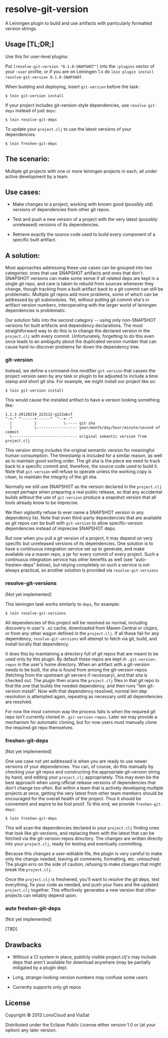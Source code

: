 # resolve-git-version

A Leiningen plugin to build and use artifacts with particularly
formatted version strings.

## Usage [TL;DR;]

Use this for user-level plugins:

Put `[resolve-git-version "0.1.0-SNAPSHOT"]` into the `:plugins` vector of your
`:user` profile, or if you are on Leiningen 1.x do `lein plugin install
resolve-git-version 0.1.0-SNAPSHOT`.

When building and deploying, insert `git-version` before the task:

    $ lein git-version install

If your project includes git-version-style dependencies, use
`resolve-git-deps` instead of just `deps`:

    $ lein resolve-git-deps

To update your `project.clj` to use the latest versions of your dependencies:

    $ lein freshen-git-deps


## The scenario:

Multiple git projects with one or more leiningen projects in each, all
under active development by a team.

## Use cases:

- Make changes to a project, working with known good (possibly old)
  versions of dependencies from other git repos.

- Test and push a new version of a project with the very latest
  (possibly unreleased) versions of its dependencies.

- Retrieve exactly the source code used to build every component of a
  specific built artifact.

## A solution:

Most approaches addressing these use cases can be grouped into two
categories: ones that use SNAPSHOT artifacts and ones that don't.
SNAPSHOT versions can make some sense if all related deps are kept in
a single git repo, and care is taken to rebuild from sources whenever
they change, though tracking from a built artifact back to a git
commit can still be problematic. Multiple git repos add more problems,
some of which can be addressed by git submodules. Yet, without putting
git commit sha's in artifact version numbers, interoperating with the
larger world of leiningen dependencies is problematic.

Our solution falls into the second category -- using only non-SNAPSHOT
versions for built artifacts and dependency declarations. The most
straightforward way to do this is to change the declared version in
the `project.clj` with every commit. Unfortunately, forgetting to do
this even once leads to an ambiguity about the duplicated version
number that can cause hard-to-discover problems far down the
dependency tree.

### git-version

Instead, we define a command-line modifier `git-version` that causes
the project version seen by any task or plugin to be adjusted to
include a time stamp and short git sha. For example, we might install
our project like so:

    $ lein git-version install

This would cause the installed artifact to have a version looking
something like:

    1.2.3-20120219_223112-g123abcf
    ^-+-^ ^------+------^  ^--+--^
      |          |            \----- git sha
      |          \------------------ year/month/day/hour/minute/second of commit
      \----------------------------- original semantic version from project.clj

This version string includes the original semantic version for
meaningful human consumption. The timestamp is included for a similar
reason, as well as to maintain good sorting order. The git sha is the
piece we need to track back to a specific commit and, therefore, the
source code used to build it. Note that `git-version` will refuse to
operate unless the working copy is clean, to maintain the integrity of
the git sha.

Normally we still use SNAPSHOT as the version declared in the
`project.clj` except perhaps when preparing a real public release, so
that any accidental builds without the use of `git-version` produce a
snapshot version that all tools already know to be imprecise.

We then vigilantly refuse to ever name a SNAPSHOT version in any
dependency list. Note that even third-party dependencies that are
available as git repos can be built with `git-version` to allow
specific-version dependencies instead of imprecise SNAPSHOT deps.

But now when you pull a git version of a project, it may depend on
very specific but unreleased versions of its dependencies. One
solution is to have a continuous integration service set up to
generate, and make available via a maven repo, a jar for every commit
of every project. Such a continuous integration service has other
benefits as well (see "auto-freshen-deps" below), but relying
completely on such a service is not always practical, so another
solution is provided via `resolve-git-versions`


### resolve-git-versions

[Not yet implemented]

This leiningen task works similarly to `deps`, for example:

    $ lein resolve-git-versions

All dependencies of this project will be resolved as normal, including
discovery in user's `.m2` cache, downloaded from Maven Central or
clojars, or from any other wagon defined in the `project.clj`. If all
these fail for any dependency, `resolve-git-versions` will attempt to
fetch via git, build, and install locally that dependency.

It does this by maintaining a directory full of git repos that are
meant to be used only by this plugin. By default these repos are kept
in `.git-version-repos` in the user's home directory. When an artifact
with a git-version needs to be built, the sha is found from among the
git-version-repos (fetching from the upstream git servers if
necessary), and that sha is checked out. The plugin then scans the
`project.clj` files in that git repo to find the one that builds the
needed dependency, and then runs "lein git-version install". Now with
that dependency resolved, normal lein dep resolution is attempted
again, repeating as necessary until all dependencies are resolved.

For now the most common way the process fails is when the required git
repo isn't currently cloned in `.git-version-repos`. Later we may
provide a mechanism for automatic cloning, but for now users must
manually clone the required git repo themselves.


### freshen-git-deps

[Not yet implemented]

One use case not yet addressed is when you are ready to use newer
versions of your dependencies. You can, of course, do this manually by
checking your git repos and constructing the appropriate git-version
string by hand, and editing your `project.clj` appropriately. This may
even be the best approach when using official release versions of
dependencies that don't change too often. But within a team that is
actively developing multiple projects at once, getting the very latest
from other team members should be encouraged for the overall health of
the project. Thus it should be convenient and aspire to be fool proof.
To this end, we provide `freshen-git-deps`:

    $ lein freshen-git-deps

This will scan the dependencies declared in your `project.clj` finding
ones that look like git-versions, and replacing them with the latest
that can be fetched via the git-version-repos directory. The changes
are written directly into your `project.clj`, ready for testing and
eventually committing.

Because this changes a user-editable file, the plugin is very careful
to make only the change needed, leaving all comments, formatting, etc.
untouched. The plugin errs on the side of caution, refusing to make
changes that might break the `project.clj`.

Once the `project.clj` is freshened, you'll want to resolve the git
deps, test everything, fix your code as needed, and push your fixes
and the updated `project.clj` together. This effectively generates a
new version that other projects can reliably depend upon.


### auto freshen-git-deps

[Not yet implemented]

[TBD]


## Drawbacks

- Without a CI system in place, publicly visible project.clj's may
  include deps that aren't available for download anywhere (may be
  partially mitigated by a plugin dep).

- Long, strange-looking version numbers may confuse some users

- Currently supports only git repos


## License

Copyright © 2013 LonoCloud and ViaSat

Distributed under the Eclipse Public License either version 1.0 or (at
your option) any later version.
